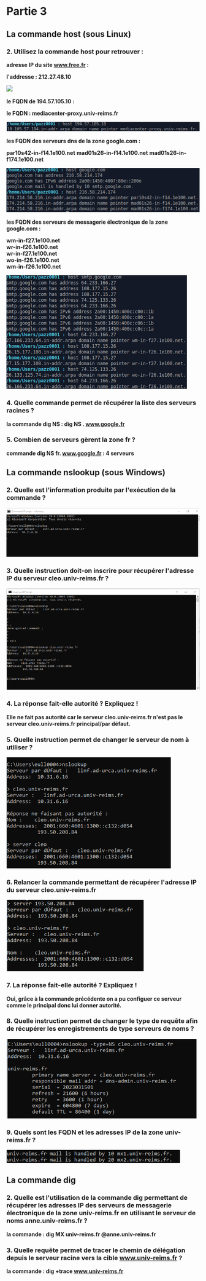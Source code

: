 # Partie 3
## La commande host (sous Linux)
### 2. Utilisez la commande host pour retrouver :
**adresse IP du site www.free.fr :**

__l'addresse : 212.27.48.10__

![](TD1_R2.05/TD1/P3_host_Q2_1.png)

**le FQDN de 194.57.105.10 :** 

__le FQDN : mediacenter-proxy.univ-reims.fr__

![](TP1R205/TP1R205/P3_host_Q2_2.PNG)

**les FQDN des serveurs dns de la zone google.com :** 

__par10s42-in-f14.1e100.net__
__mad01s26-in-f14.1e100.net__
__mad01s26-in-f174.1e100.net__

![](TP1R205/TP1R205/P3_host_Q2_3.PNG)

**les FQDN des serveurs de messagerie électronique de la zone google.com :**

__wm-in-f27.1e100.net__  
__wr-in-f26.1e100.net__  
__wr-in-f27.1e100.net__  
__wo-in-f26.1e100.net__  
__wm-in-f26.1e100.net__

![](TP1R205/TP1R205/P3_host_Q2_4.PNG)


### 4. Quelle commande permet de récupérer la liste des serveurs racines ?

__la commande dig NS : dig NS . www.google.fr__

### 5. Combien de serveurs gèrent la zone fr ?
__commande dig NS fr. www.google.fr : 4 serveurs__


## La commande nslookup (sous Windows)
### 2. Quelle est l'information produite par l'exécution de la commande ?
![](TP1R205/TP1R205/img1_PartWindows.png)

### 3. Quelle instruction doit-on inscrire pour récupérer l'adresse IP du serveur cleo.univ-reims.fr ?
![](TP1R205/TP1R205/img3_partWindows.png)

### 4. La réponse fait-elle autorité ? Expliquez !
__Elle ne fait pas autorité car le serveur cleo.univ-reims.fr n'est pas le serveur cleo.univ-reims.fr principal/par défaut.__

### 5. Quelle instruction permet de changer le serveur de nom à utiliser ?
![](TP1R205/TP1R205/img5_PartWindows.png)

### 6. Relancer la commande permettant de récupérer l'adresse IP du serveur cleo.univ-reims.fr
![](TP1R205/TP1R205/img6_PartWindows.png)


### 7. La réponse fait-elle autorité ? Expliquez !
__Oui, grâce à la commande précédente on a pu configuer ce serveur comme le principal donc lui donner autorité.__

### 8. Quelle instruction permet de changer le type de requête afin de récupérer les enregistrements de type serveurs de noms ?
![](TP1R205/TP1R205/img8_PartWindows.png)

### 9. Quels sont les FQDN et les adresses IP de la zone univ-reims.fr ?
![](TP1R205/TP1R205/img9_PartWindows.png)




## La commande dig

### 2. Quelle est l'utilisation de la commande dig permettant de récupérer les adresses IP des serveurs de messagerie électronique de la zone univ-reims.fr en utilisant le serveur de noms anne.univ-reims.fr ? 
__la commande  : dig MX univ-reims.fr @anne.univ-reims.fr__


### 3. Quelle requête permet de tracer le chemin de délégation depuis le serveur racine vers la cible www.univ-reims.fr ?
__la commande : dig +trace www.univ-reims.fr__